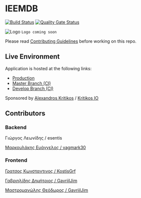 # IEEMDB
[![Build Status](https://dev.azure.com/kritikos/Ieemdb/_apis/build/status/Ieemdb?branchName=develop)](https://dev.azure.com/kritikos/Ieemdb/_build/latest?definitionId=21&branchName=develop)
[![Quality Gate Status](https://sonarcloud.io/api/project_badges/measure?project=esentis_ieemdb-adopse-2021&metric=alert_status)](https://sonarcloud.io/dashboard?id=esentis_ieemdb-adopse-2021)

![Logo](https://picsum.photos/200/100)
```Logo coming soon```

Please read [Contributing Guidelines](CONTRIBUTING.md) before working on this repo.

## Live Environment

Application is hosted at the following links:

- [Production][ieemdb-prod]
- [Master Branch (CI)][ieemdb-stage]
- [Develop Branch (CI)][ieemdb-dev]

Sponsored by [Alexandros Kritikos][akritikos] / [Kritikos IO][kritikos-io]

## Contributors

### Backend

Γιώργος Λεωνίδης / esentis

[Μαρκουλάκης Ευάγγελος / vagmark30](https://github.com/vagmark30)

### Frontend

[Γρατσος Κωνσταντινος / KostisGrf](https://github.com/KostisGrf)

[Γαβριηλίδης Δημήτριος / GavriilJim](https://github.com/GavriilJim)

[Μαστρομανώλης Θεόδωρος  / GavriilJim](https://github.com/TeoMastro)

[ieemdb-dev]: https://ieemdb-dev.azurewebsites.net/
[ieemdb-stage]: https://ieemdb-stage.azurewebsites.net/
[ieemdb-prod]: https://ieemdb.azurewebsites.net/
[akritikos]: https://github.com/akritikos
[kritikos-io]: https://github.com/kritikos-io